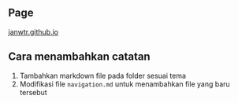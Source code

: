 ## Page

[janwtr.github.io](janwtr.github.io)

## Cara menambahkan catatan

1. Tambahkan markdown file pada folder sesuai tema
2. Modifikasi file `navigation.md` untuk menambahkan file yang baru tersebut